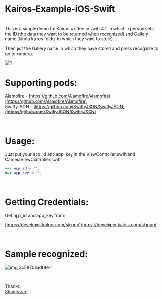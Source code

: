 # Kairos-Example-iOS-Swift

#

This is a simple demo for Kairos written in swift 4.1, in which a person sets the ID (the data they want to be returned when recognized) and Gallery name (kinda kairos folder in which they want to store).

Then put the Gallery name in which they have stored and press recognize to go to camera.

![1](https://user-images.githubusercontent.com/35195398/39970532-73bb9a8a-5706-11e8-8d31-1e520353b7f3.png)


# Supporting pods:
Alamofire - [https://github.com/Alamofire/Alamofire](https://github.com/Alamofire/Alamofire)
<br/>
SwiftyJSON - [https://github.com/SwiftyJSON/SwiftyJSON](https://github.com/SwiftyJSON/SwiftyJSON)

<br>

# Usage:
Just put your app\_id and app\_key in the ViewController.swift and CameraViewController.swift


```swift
var app_id = "";
var app_key = "";
```

<br>

# Getting Credentials:
Get app\_id and app\_key from:

[https://developer.kairos.com/signup](https://developer.kairos.com/signup)

<br>

# Sample recognized:
![img_3c58706adf8e-1](https://user-images.githubusercontent.com/35195398/39970552-ce181eb8-5706-11e8-8530-2065d84712df.jpeg)


<br>

Thanks, <br>
[Shanezzar!][1]

[1]: https://shanezzar.com
